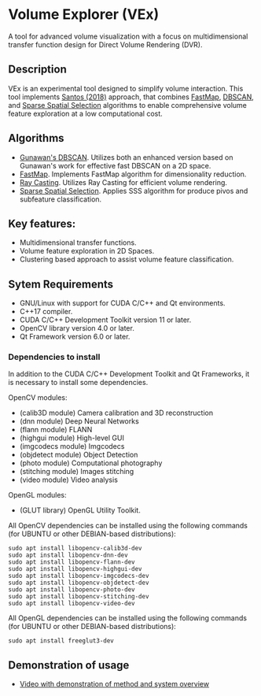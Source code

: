 # Volume Explorer (VEx)

A tool for advanced volume visualization with a focus on multidimensional transfer function design for Direct Volume Rendering (DVR).



## Description
VEx is an experimental tool designed to simplify volume interaction. This tool implements [Santos (2018)](https://repositorio.unesp.br/items/5d693752-868f-4670-aa80-5e2180469e3b) approach, that combines [FastMap](https://dl.acm.org/doi/pdf/10.1145/223784.223812), [DBSCAN](https://pure.tue.nl/ws/portalfiles/portal/46941219/760643-1.pdf), and [Sparse Spatial Selection](https://lbd.udc.es/Repository/Publications/Drafts/SpaSelofSpa.pdf) algorithms to enable comprehensive volume feature exploration at a low computational cost.


## Algorithms
- [Gunawan's DBSCAN](https://pure.tue.nl/ws/portalfiles/portal/46941219/760643-1.pdf). Utilizes both an enhanced version based on Gunawan's work for effective fast DBSCAN on a 2D space.
- [FastMap](https://dl.acm.org/doi/pdf/10.1145/223784.223812). Implements FastMap algorithm for dimensionality reduction.
- [Ray Casting](https://sci-hub.se/10.1109/38.511). Utilizes Ray Casting for efficient volume rendering.
- [Sparse Spatial Selection](https://lbd.udc.es/Repository/Publications/Drafts/SpaSelofSpa.pdf). Applies SSS algorithm for produce pivos and subfeature classification.


## Key features:
- Multidimensional transfer functions.
- Volume feature exploration in 2D Spaces.
- Clustering based approach to assist volume feature classification.


## Sytem Requirements 
- GNU/Linux with support for CUDA C/C++ and Qt environments.
- C++17 compiler.
- CUDA C/C++ Development Toolkit version 11 or later.
- OpenCV library version 4.0 or later.
- Qt Framework version 6.0 or later.
### Dependencies to install
In addition to the CUDA C/C++ Development Toolkit and Qt Frameworks, it is necessary to install some dependencies. 

OpenCV modules:
- (calib3D module) Camera calibration and 3D reconstruction 
- (dnn module) Deep Neural Networks
- (flann module) FLANN
- (highgui module) High-level GUI
- (imgcodecs module) Imgcodecs
- (objdetect module) Object Detection
- (photo module) Computational photography
- (stitching module) Images stitching
- (video module) Video analysis 

OpenGL modules:
- (GLUT library) OpenGL Utility Toolkit.

All OpenCV dependencies can be installed using the following commands (for UBUNTU or other DEBIAN-based distributions):
```
sudo apt install libopencv-calib3d-dev 
sudo apt install libopencv-dnn-dev
sudo apt install libopencv-flann-dev
sudo apt install libopencv-highgui-dev
sudo apt install libopencv-imgcodecs-dev
sudo apt install libopencv-objdetect-dev
sudo apt install libopencv-photo-dev
sudo apt install libopencv-stitching-dev
sudo apt install libopencv-video-dev
```

All OpenGL dependencies can be installed using the following commands (for UBUNTU or other DEBIAN-based distributions):
```
sudo apt install freeglut3-dev
```

## Demonstration of usage
- [Video with demonstration of method and system overview](https://www.youtube.com/watch?v=1a2rTCxJ_1A)


